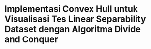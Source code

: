 # Implementasi Convex Hull untuk Visualisasi Tes Linear Separability Dataset dengan Algoritma Divide and Conquer
